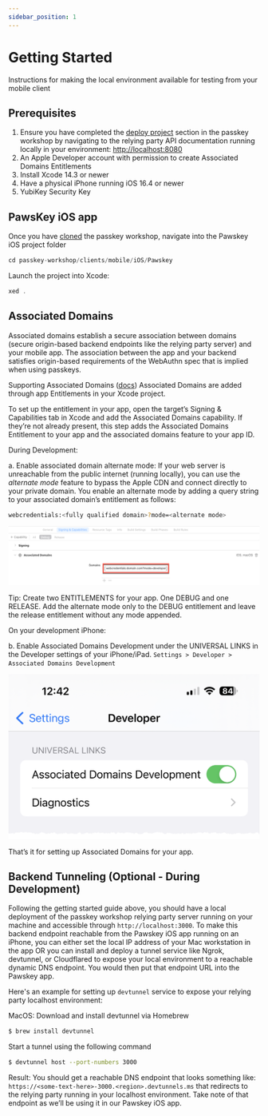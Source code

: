 ```yaml
---
sidebar_position: 1
---
```


# Getting Started

Instructions for making the local environment available for testing from your mobile client

## Prerequisites

1. Ensure you have completed the [deploy project](../../deploy) section in the passkey workshop by navigating to the relying party API documentation running locally in your environment: [http://localhost:8080](http://localhost:8080)
2. An Apple Developer account with permission to create Associated Domains Entitlements
3. Install Xcode 14.3 or newer
4. Have a physical iPhone running iOS 16.4 or newer
5. YubiKey Security Key

## PawsKey iOS app

Once you have [cloned](../../deploy#clone-the-repository) the passkey workshop, navigate into the Pawskey iOS project folder

```javascript
cd passkey-workshop/clients/mobile/iOS/Pawskey
```

Launch the project into Xcode:

```javascript
xed .
```

## Associated Domains

Associated domains establish a secure association between domains (secure origin-based backend endpoints like the relying party server) and your mobile app. The association between the app and your backend satisfies origin-based requirements of the WebAuthn spec that is implied when using passkeys.

Supporting Associated Domains ([docs](https://developer.apple.com/documentation/xcode/supporting-associated-domains))
Associated Domains are added through app Entitlements in your Xcode project.

To set up the entitlement in your app, open the target’s Signing & Capabilities tab in Xcode and add the Associated Domains capability. If they’re not already present, this step adds the Associated Domains Entitlement to your app and the associated domains feature to your app ID.

During Development:

a. Enable associated domain alternate mode: If your web server is unreachable from the public internet (running locally), you can use the _alternate mode_ feature to bypass the Apple CDN and connect directly to your private domain.
You enable an alternate mode by adding a query string to your associated domain’s entitlement as follows:

```bash
webcredentials:<fully qualified domain>?mode=<alternate mode>
```

![Associated Domain - Developer Mode](/img/associated-domain.png)

Tip: Create two ENTITLEMENTS for your app. One DEBUG and one RELEASE. Add the alternate mode only to the DEBUG entitlement and leave the release entitlement without any mode appended.

On your development iPhone:

b. Enable Associated Domains Development under the UNIVERSAL LINKS in the Developer settings of your iPhone/iPad. `Settings > Developer > Associated Domains Development`

![Associated Domains - Developer Mode iPhone](/img/associated-domains-devmode.png)

That’s it for setting up Associated Domains for your app.

## Backend Tunneling (Optional - During Development)

Following the getting started guide above, you should have a local deployment of the passkey workshop relying party server running on your machine and accessible through `http://localhost:3000`. To make this backend endpoint reachable from the Pawskey iOS app running on an iPhone, you can either set the local IP address of your Mac workstation in the app OR you can install and deploy a tunnel service like Ngrok, devtunnel, or Cloudflared to expose your local environment to a reachable dynamic DNS endpoint. You would then put that endpoint URL into the Pawskey app.

Here's an example for setting up `devtunnel` service to expose your relying party localhost environment:

MacOS: Download and install devtunnel via Homebrew

```bash
$ brew install devtunnel
```

Start a tunnel using the following command

```bash
$ devtunnel host --port-numbers 3000
```

Result: You should get a reachable DNS endpoint that looks something like: `https://<some-text-here>-3000.<region>.devtunnels.ms` that redirects to the relying party running in your localhost environment. Take note of that endpoint as we’ll be using it in our Pawskey iOS app.

